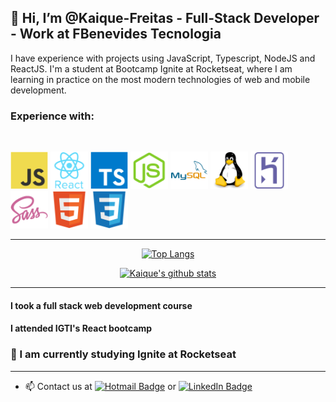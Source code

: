 ## 👋 Hi, I’m @Kaique-Freitas - Full-Stack Developer - Work at FBenevides Tecnologia

I have experience with projects using JavaScript, Typescript, NodeJS and ReactJS. I'm a student at Bootcamp Ignite at Rocketseat, where I am learning in practice on the most modern technologies of web and mobile development.

### Experience with: 
<!-- - JavaScript, TypeScript, React.Js, Next.Js, Node.Js, MySQL, Tailwind, Git, GitHub, Linux -->
<br/>
<p justifyContent="space-between">
<img src="https://raw.githubusercontent.com/devicons/devicon/master/icons/javascript/javascript-original.svg" alt="javascript" width="60" height="60"/>
<img src="https://raw.githubusercontent.com/devicons/devicon/master/icons/react/react-original-wordmark.svg" alt="react" width="60" height="60"/>
<img src="https://raw.githubusercontent.com/devicons/devicon/master/icons/typescript/typescript-original.svg" alt="typescript" width="60" height="60"/>
<img src="https://raw.githubusercontent.com/devicons/devicon/master/icons/nodejs/nodejs-original.svg" alt="nodejs" width="60" height="60"/> 
<img src="https://raw.githubusercontent.com/devicons/devicon/master/icons/mysql/mysql-original-wordmark.svg" alt="mysql" width="60" height="60"/>
<img src="https://raw.githubusercontent.com/devicons/devicon/master/icons/linux/linux-original.svg" alt="linux" width="60" height="60"/>
<img src="https://raw.githubusercontent.com/devicons/devicon/master/icons/heroku/heroku-original.svg" alt="heroku" width="60" height="60"/>
<img src="https://raw.githubusercontent.com/devicons/devicon/master/icons/sass/sass-original.svg" alt="sass" width="60" height="60"/> 
<img src="https://raw.githubusercontent.com/devicons/devicon/master/icons/html5/html5-original.svg" alt="html5" width="60" height="60"/>
<img src="https://raw.githubusercontent.com/devicons/devicon/master/icons/css3/css3-original.svg" alt="css3" width="60" height="60"/>


</p>




---------------------------------------------------

<div align="center" >
 
[![Top Langs](https://github-readme-stats.vercel.app/api/top-langs/?username=kaique-freitas&layout=compact&theme=radical&bg_color=30,0d0d0d,191919&title_color=fff&text_color=fff&icon_color=79ff97)](https://github.com/anuraghazra/github-readme-stats)
 
[![Kaique's github stats](https://github-readme-stats.vercel.app/api?username=kaique-freitas&show_icons=true&theme=radical&bg_color=30,0d0d0d,191919&title_color=fff&text_color=fff&icon_color=79ff97)](https://github.com/anuraghazra/github-readme-stats)

</div>

-----------------------------------------------------

#### I took a full stack web development course  
#### I attended IGTI's React bootcamp


### 📗 I am currently studying Ignite at Rocketseat

-----------------------------------------------------

- 📫 Contact us at [![Hotmail Badge](https://img.shields.io/badge/-kaiquefreitas@outlook.pt-blue?style=flat-square&logo=Hotmail&logoColor=white&link=mailto:kaiquefreitas@outlook.pt)](mailto:kaiquefreitas@outlook.pt)
 or [![LinkedIn Badge](https://img.shields.io/badge/-Kaique%20Freitas%20-blue?style=flat-square&logo=Linkedin&logoColor=white&link=https://www.linkedin.com/in/kaique-freitas/)](https://www.linkedin.com/in/kaique-freitas/) 



